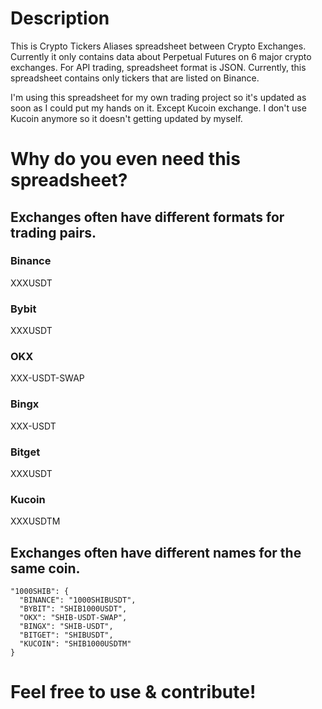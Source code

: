 # Description
This is Crypto Tickers Aliases spreadsheet between Crypto Exchanges. Currently it only contains data about Perpetual Futures on 6 major crypto exchanges.
For API trading, spreadsheet format is JSON. Currently, this spreadsheet contains only tickers that are listed on Binance.

I'm using this spreadsheet for my own trading project so it's updated as soon as I could put my hands on it. 
Except Kucoin exchange. I don't use Kucoin anymore so it doesn't getting updated by myself.

# Why do you even need this spreadsheet?
## Exchanges often have different formats for trading pairs.
### Binance
XXXUSDT
### Bybit
XXXUSDT
### OKX
XXX-USDT-SWAP
### Bingx
XXX-USDT
### Bitget
XXXUSDT
### Kucoin
XXXUSDTM
## Exchanges often have different names for the same coin.
    "1000SHIB": {
      "BINANCE": "1000SHIBUSDT",
      "BYBIT": "SHIB1000USDT",
      "OKX": "SHIB-USDT-SWAP",
      "BINGX": "SHIB-USDT",
      "BITGET": "SHIBUSDT",
      "KUCOIN": "SHIB1000USDTM"
    }

# Feel free to use & contribute!
